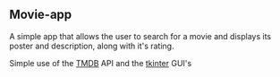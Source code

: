 ## Movie-app


A simple app that allows the user to search for a movie and displays its poster and description, along with it's rating.

Simple use of the [TMDB](https://developer.themoviedb.org/reference/intro/getting-started) API and the [tkinter](https://docs.python.org/3/library/tk.html) GUI's

